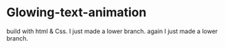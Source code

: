 # Glowing-text-animation
build with html &amp; Css.
I just made a lower branch.
again I just made a lower branch.
